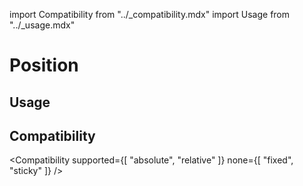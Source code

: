 import Compatibility from "../\_compatibility.mdx"
import Usage from "../\_usage.mdx"

# Position

## Usage

<Usage />

## Compatibility

<Compatibility
supported={[ "absolute", "relative" ]}
none={[
"fixed",
"sticky"
]}
/>
